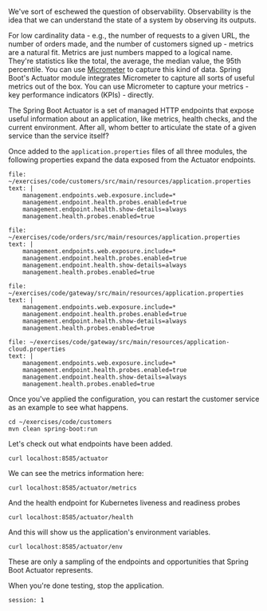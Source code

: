 We've sort of eschewed the question of observability. Observability is the idea that we can understand the state of a system by observing its outputs.

For low cardinality data - e.g., the number of requests to a given URL, the number of orders made, and the number of customers signed up - metrics are a natural fit. Metrics are just numbers mapped to a logical name. They're statistics like the total, the average, the median value, the 95th percentile. You can use [Micrometer](http://micrometer.io) to capture this kind of data. Spring Boot's Actuator module integrates Micrometer to capture all sorts of useful metrics out of the box. You can use Micrometer to capture your metrics - key performance indicators (KPIs) - directly.

The Spring Boot Actuator is a set of managed HTTP endpoints that expose useful information about an application, like metrics, health checks, and the current environment. After all, whom better to articulate the state of a given service than the service itself?

Once added to the `application.properties` files of all three modules, the following properties expand the data exposed from the Actuator endpoints.

```editor:append-lines-to-file
file: ~/exercises/code/customers/src/main/resources/application.properties
text: |
    management.endpoints.web.exposure.include=*
    management.endpoint.health.probes.enabled=true
    management.endpoint.health.show-details=always
    management.health.probes.enabled=true
```

```editor:append-lines-to-file
file: ~/exercises/code/orders/src/main/resources/application.properties
text: |
    management.endpoints.web.exposure.include=*
    management.endpoint.health.probes.enabled=true
    management.endpoint.health.show-details=always
    management.health.probes.enabled=true
```

```editor:append-lines-to-file
file: ~/exercises/code/gateway/src/main/resources/application.properties
text: |
    management.endpoints.web.exposure.include=*
    management.endpoint.health.probes.enabled=true
    management.endpoint.health.show-details=always
    management.health.probes.enabled=true
```

```editor:append-lines-to-file
file: ~/exercises/code/gateway/src/main/resources/application-cloud.properties
text: |
    management.endpoints.web.exposure.include=*
    management.endpoint.health.probes.enabled=true
    management.endpoint.health.show-details=always
    management.health.probes.enabled=true
```

Once you've applied the configuration, you can restart the customer service as an example to see what happens.

```execute
cd ~/exercises/code/customers
mvn clean spring-boot:run

```

Let's check out what endpoints have been added.

```execute-2
curl localhost:8585/actuator
```

We can see the metrics information here:

```execute-2
curl localhost:8585/actuator/metrics
```

And the health endpoint for Kubernetes liveness and readiness probes

```execute-2
curl localhost:8585/actuator/health
```

And this will show us the application's environment variables.

```execute-2
curl localhost:8585/actuator/env
```

These are only a sampling of the endpoints and opportunities that Spring Boot Actuator represents.

When you're done testing, stop the application.

```terminal:interrupt
session: 1
```

```terminal:clear-all

```
